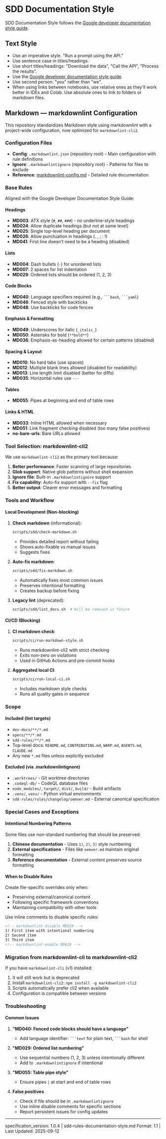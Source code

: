 # SDD Documentation Style

SDD Documentation Style follows the [Google developer documentation style guide](https://developers.google.com/style).

## Text Style

- Use an imperative style. "Run a prompt using the API."
- Use sentence case in titles/headings.
- Use short titles/headings: "Download the data", "Call the API", "Process the results".
- Use the [Google developer documentation style guide](https://developers.google.com/style).
- Use second person: "you" rather than "we".
- When using links between notebooks, use relative ones as they'll work better in IDEs and Colab. Use absolute ones to link to folders or markdown files.

## Markdown — markdownlint Configuration

This repository standardizes Markdown style using markdownlint with a project-wide configuration, now optimized for `markdownlint-cli2`.

### Configuration Files

- **Config**: `.markdownlint.json` (repository root) - Main configuration with rule definitions
- **Ignore**: `.markdownlintignore` (repository root) - Patterns for files to exclude
- **Reference**: [markdownlint-config.md](./markdownlint-config.md) - Detailed rule documentation

### Base Rules

Aligned with the Google Developer Documentation Style Guide:

#### Headings

- **MD003**: ATX style (`#`, `##`, `###`) - no underline-style headings
- **MD024**: Allow duplicate headings (but not at same level)
- **MD025**: Single top-level heading per document
- **MD026**: Allow punctuation in headings (. , ; : !)
- **MD041**: First line doesn't need to be a heading (disabled)

#### Lists

- **MD004**: Dash bullets (`-`) for unordered lists
- **MD007**: 2 spaces for list indentation
- **MD029**: Ordered lists should be ordered (1, 2, 3)

#### Code Blocks

- **MD040**: Language specifiers required (e.g., ` ```bash `, ` ```yaml `)
- **MD046**: Fenced style with backticks
- **MD048**: Use backticks for code fences

#### Emphasis & Formatting

- **MD049**: Underscores for italic (`_italic_`)
- **MD050**: Asterisks for bold (`**bold**`)
- **MD036**: Emphasis-as-heading allowed for certain patterns (disabled)

#### Spacing & Layout

- **MD010**: No hard tabs (use spaces)
- **MD012**: Multiple blank lines allowed (disabled for readability)
- **MD013**: Line length limit disabled (better for diffs)
- **MD035**: Horizontal rules use `---`

#### Tables

- **MD055**: Pipes at beginning and end of table rows

#### Links & HTML

- **MD033**: Inline HTML allowed when necessary
- **MD051**: Link fragment checking disabled (too many false positives)
- **no-bare-urls**: Bare URLs allowed

### Tool Selection: markdownlint-cli2

We use `markdownlint-cli2` as the primary tool because:

1. **Better performance**: Faster scanning of large repositories
2. **Glob support**: Native glob patterns without shell expansion
3. **Ignore file**: Built-in `.markdownlintignore` support
4. **Fix capability**: Auto-fix support with `--fix` flag
5. **Better output**: Clearer error messages and formatting

### Tools and Workflow

#### Local Development (Non-blocking)

1. **Check markdown** (informational):

   ```bash
   scripts/sdd/check-markdown.sh
   ```

   - Provides detailed report without failing
   - Shows auto-fixable vs manual issues
   - Suggests fixes

2. **Auto-fix markdown**:

   ```bash
   scripts/sdd/fix-markdown.sh
   ```

   - Automatically fixes most common issues
   - Preserves intentional formatting
   - Creates backup before fixing

3. **Legacy lint** (deprecated):

   ```bash
   scripts/sdd/lint_docs.sh  # Will be removed in future
   ```

#### CI/CD (Blocking)

1. **CI markdown check**:

   ```bash
   scripts/ci/run-markdown-style.sh
   ```

   - Runs markdownlint-cli2 with strict checking
   - Exits non-zero on violations
   - Used in GitHub Actions and pre-commit hooks

2. **Aggregated local CI**:

   ```bash
   scripts/ci/run-local-ci.sh
   ```

   - Includes markdown style checks
   - Runs all quality gates in sequence

### Scope

#### Included (lint targets)

- `dev-docs/**/*.md`
- `specs/**/*.md`
- `sdd-rules/**/*.md`
- Top-level docs: `README.md`, `CONTRIBUTING.md`, `WARP.md`, `AGENTS.md`, `CLAUDE.md`
- Any new `*.md` files unless explicitly excluded

#### Excluded (via .markdownlintignore)

- `.worktrees/` - Git worktree directories
- `.codeql-db/` - CodeQL database files
- `node_modules/`, `target/`, `dist/`, `build/` - Build artifacts
- `.venv/`, `venv/` - Python virtual environments
- `sdd-rules/rules/changelog/semver.md` - External canonical specification

### Special Cases and Exceptions

#### Intentional Numbering Patterns

Some files use non-standard numbering that should be preserved:

1. **Chinese documentation** - Uses `1)`, `2)`, `3)` style numbering
2. **External specifications** - Files like `semver.md` maintain original formatting
3. **Reference documentation** - External content preserves source formatting

#### When to Disable Rules

Create file-specific overrides only when:

- Preserving external/canonical content
- Following specific framework conventions
- Maintaining compatibility with other tools

Use inline comments to disable specific rules:

```markdown
<!-- markdownlint-disable MD029 -->
1) First item with intentional numbering
2) Second item
3) Third item
<!-- markdownlint-enable MD029 -->
```

### Migration from markdownlint-cli to markdownlint-cli2

If you have `markdownlint-cli` (v1) installed:

1. It will still work but is deprecated
2. Install `markdownlint-cli2`: `npm install -g markdownlint-cli2`
3. Scripts automatically prefer cli2 when available
4. Configuration is compatible between versions

### Troubleshooting

#### Common Issues

1. **"MD040: Fenced code blocks should have a language"**
   - Add language identifier: ` ```text ` for plain text, ` ```bash ` for shell

2. **"MD029: Ordered list numbering"**
   - Use sequential numbers (1, 2, 3) unless intentionally different
   - Add to `.markdownlintignore` if intentional

3. **"MD055: Table pipe style"**
   - Ensure pipes `|` at start and end of table rows

4. **False positives**
   - Check if file should be in `.markdownlintignore`
   - Use inline disable comments for specific sections
   - Report persistent issues for config updates

---

specification_version: 1.0.4 | sdd-rules-documentation-style.md Format: 1.1 | Last Updated: 2025-09-12
